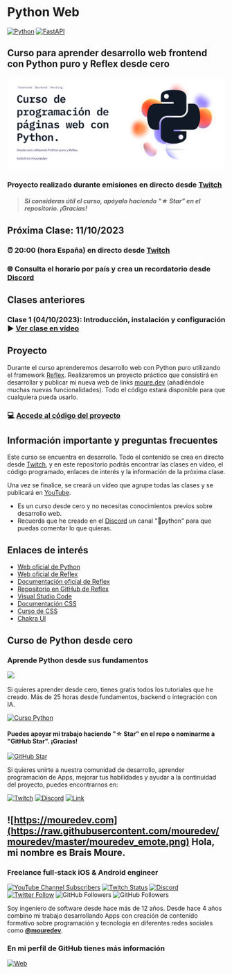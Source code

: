 # Python Web

[![Python](https://img.shields.io/badge/Python-3.11+-yellow?style=for-the-badge&logo=python&logoColor=white&labelColor=101010)](https://python.org)
[![FastAPI](https://img.shields.io/badge/Reflex-0.2.8+-5646ED?style=for-the-badge&logo=reflex&logoColor=white&labelColor=101010)](https://fastapi.tiangolo.com)

## Curso para aprender desarrollo web frontend con Python puro y Reflex desde cero

![](./Images/header.jpg)

### Proyecto realizado durante emisiones en directo desde [Twitch](https://twitch.tv/mouredev)
> ##### Si consideras útil el curso, apóyalo haciendo "★ Star" en el repositorio. ¡Gracias!

## Próxima Clase: 11/10/2023
### ⏰ 20:00 (hora España) en directo desde [Twitch](https://twitch.tv/mouredev)
### 🌐 Consulta el horario por país y crea un recordatorio desde [Discord](https://discord.gg/szCvz8xV?event=1159409862787211284)

## Clases anteriores

### Clase 1 (04/10/2023): Introducción, instalación y configuración ▶️ [Ver clase en vídeo](https://www.twitch.tv/videos/1942562640?t=00h18m05s)

## Proyecto

Durante el curso aprenderemos desarrollo web con Python puro utilizando el framework [Reflex](https://github.com/reflex-dev/reflex). Realizaremos un proyecto práctico que consistirá en desarrollar y publicar mi nueva web de links [moure.dev](https://moure.dev/) (añadiéndole muchas nuevas funcionalidades).
Todo el código estará disponible para que cualquiera pueda usarlo.

### 💻 [Accede al código del proyecto](./link_bio)

## Información importante y preguntas frecuentes

Este curso se encuentra en desarrollo. Todo el contenido se crea en directo desde [Twitch](https://www.twitch.tv/mouredev), y en este repositorio podrás encontrar las clases en vídeo, el código programado, enlaces de interés y la información de la próxima clase.

Una vez se finalice, se creará un vídeo que agrupe todas las clases y se publicará en [YouTube](https://www.youtube.com/@mouredev).

* Es un curso desde cero y no necesitas conocimientos previos sobre desarrollo web.
* Recuerda que he creado en el [Discord](https://discord.gg/mouredev) un canal "🐍python" para que puedas comentar lo que quieras.

## Enlaces de interés

* [Web oficial de Python](https://www.python.org/)
* [Web oficial de Reflex](https://reflex.dev/)
* [Documentación oficial de Reflex](https://reflex.dev/docs/)
* [Repositorio en GitHub de Reflex](https://github.com/reflex-dev/reflex)
* [Visual Studio Code](https://vscode.dev/)
* [Documentación CSS](https://www.w3schools.com/css/)
* [Curso de CSS](https://web.dev/learn/css/)
* [Chakra UI](https://chakra-ui.com/)

## Curso de Python desde cero
### Aprende Python desde sus fundamentos

<a href="https://github.com/mouredev/hello-python"><img src="https://raw.githubusercontent.com/mouredev/Hello-Python/main/Images/header.jpg"/></a>

Si quieres aprender desde cero, tienes gratis todos los tutoriales que he creado. Más de 25 horas desde fundamentos, backend o integración con IA.

[![Curso Python](https://img.shields.io/github/stars/mouredev/hello-python?label=Curso%20Python%20desde%20cero&style=social)](https://github.com/mouredev/hello-python)

#### Puedes apoyar mi trabajo haciendo "☆ Star" en el repo o nominarme a "GitHub Star". ¡Gracias!

[![GitHub Star](https://img.shields.io/badge/GitHub-Nominar_a_star-yellow?style=for-the-badge&logo=github&logoColor=white&labelColor=101010)](https://stars.github.com/nominate/)

Si quieres unirte a nuestra comunidad de desarrollo, aprender programación de Apps, mejorar tus habilidades y ayudar a la continuidad del proyecto, puedes encontrarnos en:

[![Twitch](https://img.shields.io/badge/Twitch-Programación_en_directo-9146FF?style=for-the-badge&logo=twitch&logoColor=white&labelColor=101010)](https://twitch.tv/mouredev)
[![Discord](https://img.shields.io/badge/Discord-Servidor_de_la_comunidad-5865F2?style=for-the-badge&logo=discord&logoColor=white&labelColor=101010)](https://mouredev.com/discord)
[![Link](https://img.shields.io/badge/Links_de_interés-moure.dev-39E09B?style=for-the-badge&logo=Linktree&logoColor=white&labelColor=101010)](https://moure.dev)

## ![https://mouredev.com](https://raw.githubusercontent.com/mouredev/mouredev/master/mouredev_emote.png) Hola, mi nombre es Brais Moure.
### Freelance full-stack iOS & Android engineer

[![YouTube Channel Subscribers](https://img.shields.io/youtube/channel/subscribers/UCxPD7bsocoAMq8Dj18kmGyQ?style=social)](https://youtube.com/mouredevapps?sub_confirmation=1)
[![Twitch Status](https://img.shields.io/twitch/status/mouredev?style=social)](https://twitch.com/mouredev)
[![Discord](https://img.shields.io/discord/729672926432985098?style=social&label=Discord&logo=discord)](https://mouredev.com/discord)
[![Twitter Follow](https://img.shields.io/twitter/follow/mouredev?style=social)](https://twitter.com/mouredev)
![GitHub Followers](https://img.shields.io/github/followers/mouredev?style=social)
![GitHub Followers](https://img.shields.io/github/stars/mouredev?style=social)

Soy ingeniero de software desde hace más de 12 años. Desde hace 4 años combino mi trabajo desarrollando Apps con creación de contenido formativo sobre programación y tecnología en diferentes redes sociales como **[@mouredev](https://moure.dev)**.

### En mi perfil de GitHub tienes más información

[![Web](https://img.shields.io/badge/GitHub-MoureDev-14a1f0?style=for-the-badge&logo=github&logoColor=white&labelColor=101010)](https://github.com/mouredev)

